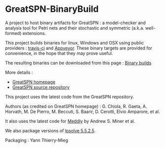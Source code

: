 # GreatSPN-BinaryBuild

A project to host binary artifacts for GreatSPN : a model-checker and analysis tool for Petri nets and their stochastic and symmetric (a.k.a. well-formed) extensions.
 
This project builds binaries for linux, Windows and OSX using public providers : [travis-ci](https://travis-ci.org/) and [Appveyor](https://www.appveyor.com/).  These binary targets are provided for convenience, in the hope that they may prove useful.

The resulting binaries can be downloaded from this page : [Binary builds](https://lip6.github.io/GreatSPN-BinaryBuild/)

More details :
* [GreatSPN homepage](http://www.di.unito.it/~greatspn/index.html) 
* [GreatSPN source repository](https://github.com/greatspn/SOURCES)

This project uses the latest code from the GreatSPN repository. 

Authors (as credited on GreatSPN homepage) :  G. Chiola, R. Gaeta, A. Horvath, M. De Pierro, M. Beccuti, S. Baarir, D. Cerotti, Elvio Amparore, et al.

It also uses the latest code for [Meddly](https://github.com/asminer/meddly) by Andrew S. Miner et al.

We also package versions of [lpsolve 5.5.2.5](https://sourceforge.net/projects/lpsolve/).

Packaging : Yann Thierry-Mieg 
